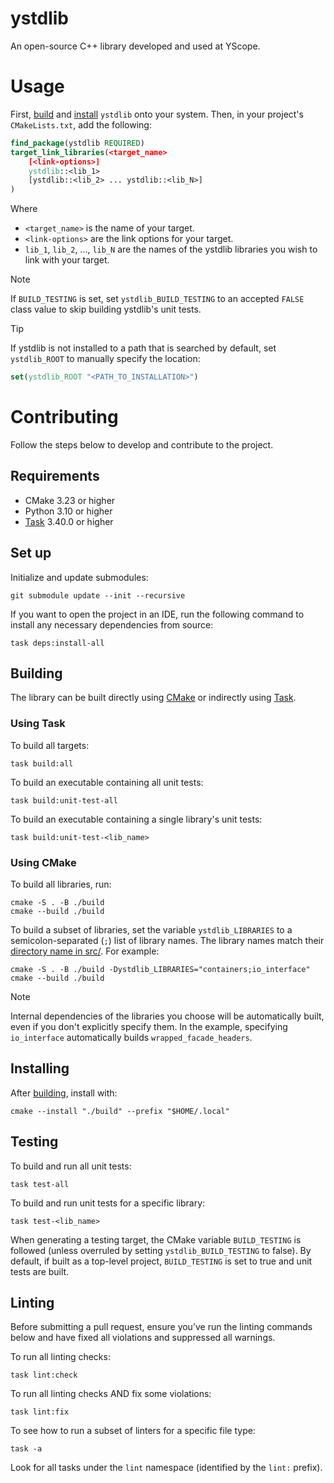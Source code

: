 # ystdlib

An open-source C++ library developed and used at YScope.

# Usage

First, [build](#building) and [install](#installing) `ystdlib` onto your system. Then, in your
project's `CMakeLists.txt`, add the following:

```cmake
find_package(ystdlib REQUIRED)
target_link_libraries(<target_name>
    [<link-options>]
    ystdlib::<lib_1>
    [ystdlib::<lib_2> ... ystdlib::<lib_N>]
)
```

Where

* `<target_name>` is the name of your target.
* `<link-options>` are the link options for your target.
* `lib_1`, `lib_2`, ..., `lib_N` are the names of the ystdlib libraries you wish to link with your
  target.

> [!NOTE]
> If `BUILD_TESTING` is set, set `ystdlib_BUILD_TESTING` to an accepted `FALSE` class value to skip
> building ystdlib's unit tests.

> [!TIP]
> If ystdlib is not installed to a path that is searched by default, set `ystdlib_ROOT` to manually
> specify the location:
> 
> ```cmake
> set(ystdlib_ROOT "<PATH_TO_INSTALLATION>")
> ```

# Contributing
Follow the steps below to develop and contribute to the project.

## Requirements

* CMake 3.23 or higher
* Python 3.10 or higher
* [Task] 3.40.0 or higher

## Set up
Initialize and update submodules:
```shell
git submodule update --init --recursive
```

If you want to open the project in an IDE, run the following command to install any necessary
dependencies from source:
```shell
task deps:install-all
```

## Building

The library can be built directly using [CMake](#using-cmake) or indirectly using
[Task](#using-task).

### Using Task

To build all targets:
```shell
task build:all
```

To build an executable containing all unit tests:
```shell
task build:unit-test-all
```

To build an executable containing a single library's unit tests:
```shell
task build:unit-test-<lib_name>
```

### Using CMake

To build all libraries, run:

```shell
cmake -S . -B ./build
cmake --build ./build
```

To build a subset of libraries, set the variable `ystdlib_LIBRARIES` to a semicolon-separated (`;`)
list of library names. The library names match their [directory name in src/](./src/ystdlib). For
example:

```shell
cmake -S . -B ./build -Dystdlib_LIBRARIES="containers;io_interface"
cmake --build ./build
```

> [!NOTE]
> Internal dependencies of the libraries you choose will be automatically built, even if you don't
> explicitly specify them. In the example, specifying `io_interface` automatically builds
> `wrapped_facade_headers`.

## Installing

After [building](#building), install with:

```shell
cmake --install "./build" --prefix "$HOME/.local"
```

## Testing
To build and run all unit tests:
```shell
task test-all
```

To build and run unit tests for a specific library:
```shell
task test-<lib_name>
```

When generating a testing target, the CMake variable `BUILD_TESTING` is followed (unless overruled
by setting `ystdlib_BUILD_TESTING` to false). By default, if built as a top-level project,
`BUILD_TESTING` is set to true and unit tests are built.

## Linting
Before submitting a pull request, ensure you’ve run the linting commands below and have fixed all
violations and suppressed all warnings.

To run all linting checks:
```shell
task lint:check
```

To run all linting checks AND fix some violations:
```shell
task lint:fix
```

To see how to run a subset of linters for a specific file type:
```shell
task -a
```
Look for all tasks under the `lint` namespace (identified by the `lint:` prefix).

[Task]: https://taskfile.dev
